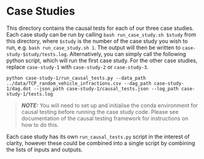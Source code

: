 # Case Studies

This directory contains the causal tests for each of our three case studies. Each case study can be run by calling `bash run_case_study.sh $study` from this directory, where `$study` is the number of the case study you wish to run, e.g. `bash run_case_study.sh 1`. The output will then be written to `case-study-$study/tests.log`. Alternatively, you can simply call the following python script, which will run the first case study. For the other case studies, replace `case-study-1` with `case-study-2` or `case-study-3`.

`python case-study-1/run_causal_tests.py --data_path ../data/TCP_random_vehicle_infractions.csv --dag_path case-study-1/dag.dot --json_path case-study-1/causal_tests.json --log_path case-study-1/tests.log`

> **_NOTE:_**  You will need to set up and initialise the conda environment for causal testing before running the case study code. Please see documentation of the causal testing framework for instructions on how to do this.

Each case study has its own `run_causal_tests.py` script in the interest of clarity, however these could be combined into a single script by combining the lists of inputs and outputs.
